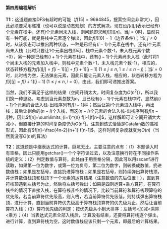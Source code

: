 #### 第四周编程解析 ####

**T1**：这道题直接DFS有超时的可能（$f[15]=9694845$，搜索空间会非常大），因此必须要采用递推（也可以说是动态规划）的方式解决，现在设$f[i][j]$表示已经有$i$个元素在栈中，还有$j$个元素尚未入栈，则问题即求解$f[0][n]$。当$j=0$时，显然只有一种可能，就是将栈中元素逐个弹出，因此$f[i][0]=1$（边界条件）；当$i,j \neq 0$时，从该状态可以推出两种状态，一种是已经有$(i-1)$个元素在栈中，还有$j$个元素尚未入栈（此时只要让1个元素出栈即可，栈中元素个数-1，未入栈元素个数+0），另一种是已经有$(i+1)$个元素在栈中，还有$(j-1)$个元素尚未入栈（此时将1个尚未入栈的元素加入栈中，则栈中元素个数+1，未入栈元素个数-1），相应的，状态转移方程为$f[i][j]=f[i-1][j]+f[i+1][j-1] \; (1 \leq j \leq n,1 \leq i \leq n-j)$；当$i=0$时，此时栈为空，无法弹出元素，因此只能让元素入栈，相应的，状态转移方程为$f[i][j]=f[i+1][j-1] \; (1 \leq j \leq n,i=0)$，由此，我们即可递推出答案。

当然，我们不满足于这样的结果（空间开销太大，时间复杂度为$O(n^2)$），所以我们换一种思路，考虑到当元素总数为$n$，且已经有$(i-1)$个元素在栈中时，显然前$(i-1)$个元素的合法入栈-出栈序列有$f[i-1]$种；然后让第$i$个元素进入栈中，再出栈；最后让剩余的$(n-i)$个入栈，而这$(n-i)$个元素的合法入栈-出栈序列有$f[n-i]$种，因此$f[n]=\sum\limits_{i=1}^{n} f[i-1]f[n-i]$，这样解即可让空间开销大大减小，但直接计算的时间复杂度仍为$O(n^2)$。注意到该式恰恰是Catalan数的递推形式，因此有$f[n]=\frac{4n-2}{n+1} f[n-1]$，这样时间复杂度就变为$O(n)$（当然我没写$O(n)$的算法）

**T2**：这道题是中缀表达式的计算，巨坑无比。主要注意的点有：（1）本题读入时有空格，因此只能用getchar()一个个字符读过去，以及注意换行符在不同操作系统的定义；（2）判定数值与算符，此处由于用空格分隔，因此可以用sscanf进行读取，如果第一位为数字，或第一位为负号，第二位为数字，则转换成数值，扔进数值栈；如果是左括号，直接扔进算符栈；如果是右括号，则持续弹出算符栈顶，并计算数值栈顶和栈顶下一个元素的运算结果（注意数值的先后位置！），直到算符栈顶遇到左括号为止，然后将左括号弹出；如果是四则运算+乘方算符，在算符栈空的情况下直接入栈，在算符栈非空的情况下，比较当前算符和算符栈顶算符的优先级，若当前算符优先级高，则入栈，若当前算符优先级低，则持续弹出算符栈顶，进行计算，直到当前算符优先级高于算符栈顶算符的优先级为止，然后让当前算符入栈；（3）算符优先级的判定：按优先级从小到大排序：左括号<加减<乘除<乘方；（4）当表达式元素全部入栈后，计算没有结束，还要将算符栈逐个弹出，进行计算，直到算符栈为空，这时数值栈应该只剩一个元素，即最后的计算结果。


